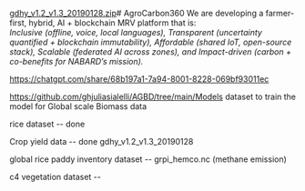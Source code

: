 [gdhy_v1.2_v1.3_20190128.zip](https://github.com/user-attachments/files/22079685/gdhy_v1.2_v1.3_20190128.zip)# AgroCarbon360
We are developing a farmer-first, hybrid, AI + blockchain MRV platform that is:  
*Inclusive (offline, voice, local languages),*
*Transparent (uncertainty quantified + blockchain immutability),*
*Affordable (shared IoT, open-source stack),*
*Scalable (federated AI across zones),  and*
*Impact-driven (carbon + co-benefits for NABARD’s mission).*


https://chatgpt.com/share/68b197a1-7a94-8001-8228-069bf93011ec


https://github.com/ghjuliasialelli/AGBD/tree/main/Models
dataset to train the model for Global scale Biomass data


rice dataset -- done 

Crop yield data -- done  gdhy_v1.2_v1.3_20190128

global rice paddy inventory dataset -- grpi_hemco.nc   (methane emission)

c4 vegetation dataset -- 
